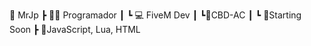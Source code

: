  📁 MrJp
┣  🧚‍♂️ Programador
┃  ┗ 💻 FiveM Dev
┃          ┗🤿CBD-AC
┃                ┗ 🎈Starting Soon
┣ 🔱JavaScript, Lua, HTML
